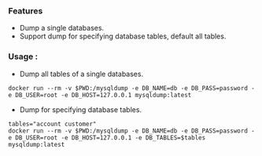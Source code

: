 ### Features
* Dump a single databases.
* Support dump for specifying database tables, default all tables.

### Usage :
* Dump all tables of a single databases.
```
docker run --rm -v $PWD:/mysqldump -e DB_NAME=db -e DB_PASS=password -e DB_USER=root -e DB_HOST=127.0.0.1 mysqldump:latest
```
* Dump for specifying database tables.
```
tables="account customer"
docker run --rm -v $PWD:/mysqldump -e DB_NAME=db -e DB_PASS=password -e DB_USER=root -e DB_HOST=127.0.0.1 -e DB_TABLES=$tables mysqldump:latest
```
